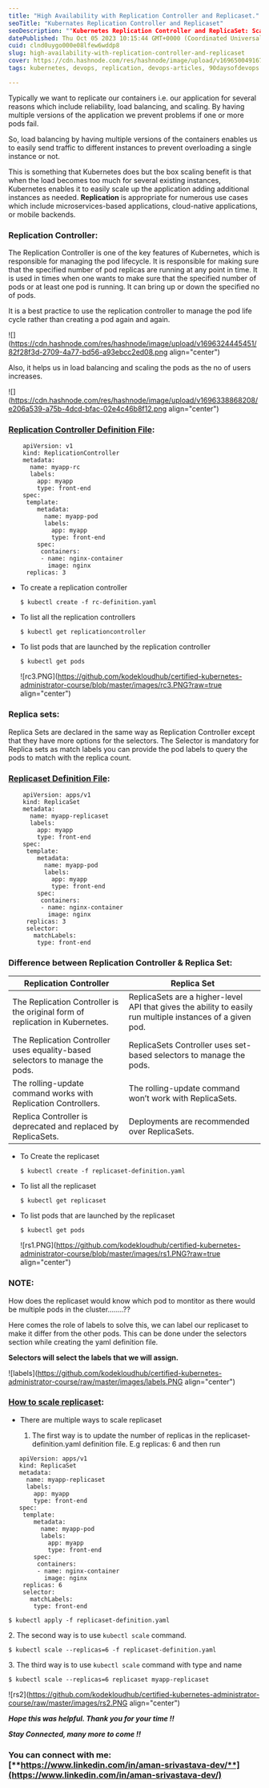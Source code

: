 ```yaml
---
title: "High Availability with Replication Controller and Replicaset."
seoTitle: "Kubernates Replication Controller and Replicaset"
seoDescription: ""Kubernetes Replication Controller and ReplicaSet: Scalability and High Availability Management. Learn how to ensure consistent pod replicas for robust cont"
datePublished: Thu Oct 05 2023 10:15:44 GMT+0000 (Coordinated Universal Time)
cuid: clnd0uygo000e08lfew6wddp8
slug: high-availability-with-replication-controller-and-replicaset
cover: https://cdn.hashnode.com/res/hashnode/image/upload/v1696500491671/0aa14269-d950-4a2a-8d66-06fddbbbfe13.jpeg
tags: kubernetes, devops, replication, devops-articles, 90daysofdevops

---
```


Typically we want to replicate our containers i.e. our application for several reasons which include reliability, load balancing, and scaling. By having multiple versions of the application we prevent problems if one or more pods fail.

So, load balancing by having multiple versions of the containers enables us to easily send traffic to different instances to prevent overloading a single instance or not.

This is something that Kubernetes does but the box scaling benefit is that when the load becomes too much for several existing instances, Kubernetes enables it to easily scale up the application adding additional instances as needed. **Replication** is appropriate for numerous use cases which include microservices-based applications, cloud-native applications, or mobile backends.

### **Replication Controller:**

The Replication Controller is one of the key features of Kubernetes, which is responsible for managing the pod lifecycle. It is responsible for making sure that the specified number of pod replicas are running at any point in time. It is used in times when one wants to make sure that the specified number of pods or at least one pod is running. It can bring up or down the specified no of pods.

It is a best practice to use the replication controller to manage the pod life cycle rather than creating a pod again and again.

![](https://cdn.hashnode.com/res/hashnode/image/upload/v1696324445451/82f28f3d-2709-4a77-bd56-a93ebcc2ed08.png align="center")

Also, it helps us in load balancing and scaling the pods as the no of users increases.

![](https://cdn.hashnode.com/res/hashnode/image/upload/v1696338868208/e206a539-a75b-4dcd-bfac-02e4c46b8f12.png align="center")

### [Replication Controller Definition File](https://github.com/kodekloudhub/certified-kubernetes-administrator-course/blob/master/docs/02-Core-Concepts/14-ReplicaSets.md#replication-controller-definition-file):

```plaintext
    apiVersion: v1
    kind: ReplicationController
    metadata:
      name: myapp-rc
      labels:
        app: myapp
        type: front-end
    spec:
     template:
        metadata:
          name: myapp-pod
          labels:
            app: myapp
            type: front-end
        spec:
         containers:
         - name: nginx-container
           image: nginx
     replicas: 3
```

* To create a replication controller
    
    ```plaintext
    $ kubectl create -f rc-definition.yaml
    ```
    
* To list all the replication controllers
    
    ```plaintext
    $ kubectl get replicationcontroller 
    ```
    
* To list pods that are launched by the replication controller
    
    ```plaintext
    $ kubectl get pods
    ```
    
    ![rc3.PNG](https://github.com/kodekloudhub/certified-kubernetes-administrator-course/blob/master/images/rc3.PNG?raw=true align="center")
    

### Replica sets:

Replica Sets are declared in the same way as Replication Controller except that they have more options for the selectors. The Selector is mandatory for Replica sets as match labels you can provide the pod labels to query the pods to match with the replica count.

### [Replicaset Definition File](https://github.com/kodekloudhub/certified-kubernetes-administrator-course/blob/master/docs/02-Core-Concepts/14-ReplicaSets.md#replication-controller-definition-file):

```plaintext
    apiVersion: apps/v1
    kind: ReplicaSet
    metadata:
      name: myapp-replicaset
      labels:
        app: myapp
        type: front-end
    spec:
     template:
        metadata:
          name: myapp-pod
          labels:
            app: myapp
            type: front-end
        spec:
         containers:
         - name: nginx-container
           image: nginx
     replicas: 3
     selector:
       matchLabels:
        type: front-end
```

### Difference between Replication Controller & Replica Set:

| Replication Controller | Replica Set |
| --- | --- |
| The Replication Controller is the original form of replication in Kubernetes. | ReplicaSets are a higher-level API that gives the ability to easily run multiple instances of a given pod. |
| The Replication Controller uses equality-based selectors to manage the pods. | ReplicaSets Controller uses set-based selectors to manage the pods. |
| The rolling-update command works with Replication Controllers. | The rolling-update command won’t work with ReplicaSets. |
| Replica Controller is deprecated and replaced by ReplicaSets. | Deployments are recommended over ReplicaSets. |

* To Create the replicaset
    
    ```plaintext
    $ kubectl create -f replicaset-definition.yaml
    ```
    
* To list all the replicaset
    
    ```plaintext
    $ kubectl get replicaset
    ```
    
* To list pods that are launched by the replicaset
    
    ```plaintext
    $ kubectl get pods
    ```
    
    ![rs1.PNG](https://github.com/kodekloudhub/certified-kubernetes-administrator-course/blob/master/images/rs1.PNG?raw=true align="center")
    

### NOTE:

How does the replicaset would know which pod to montitor as there would be multiple pods in the cluster........??

Here comes the role of labels to solve this, we can label our replicaset to make it differ from the other pods. This can be done under the selectors section while creating the yaml definition file.

**Selectors will select the labels that we will assign.**

![labels](https://github.com/kodekloudhub/certified-kubernetes-administrator-course/raw/master/images/labels.PNG align="center")

### [How to scale replicaset](https://github.com/kodekloudhub/certified-kubernetes-administrator-course/blob/master/docs/02-Core-Concepts/14-ReplicaSets.md#how-to-scale-replicaset):

* There are multiple ways to scale replicaset
    
    1. The first way is to update the number of replicas in the replicaset-definition.yaml definition file. E.g replicas: 6 and then run
        

```plaintext
   apiVersion: apps/v1
   kind: ReplicaSet
   metadata:
     name: myapp-replicaset
     labels:
       app: myapp
       type: front-end
   spec:
    template:
       metadata:
         name: myapp-pod
         labels:
           app: myapp
           type: front-end
       spec:
        containers:
        - name: nginx-container
          image: nginx
    replicas: 6
    selector:
      matchLabels:
       type: front-end
```

```plaintext
$ kubectl apply -f replicaset-definition.yaml
```

2\. The second way is to use `kubectl scale` command.

```plaintext
$ kubectl scale --replicas=6 -f replicaset-definition.yaml
```

3\. The third way is to use `kubectl scale` command with type and name

```plaintext
$ kubectl scale --replicas=6 replicaset myapp-replicaset
```

![rs2](https://github.com/kodekloudhub/certified-kubernetes-administrator-course/raw/master/images/rs2.PNG align="center")

***Hope this was helpful. Thank you for your time !!***

***Stay Connected, many more to come !!***

### You can connect with me: [**https://www.linkedin.com/in/aman-srivastava-dev/**](https://www.linkedin.com/in/aman-srivastava-dev/)